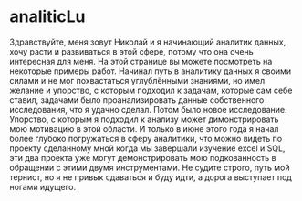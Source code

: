 # analiticLu
Здравствуйте, меня зовут Николай и я начинающий аналитик данных, хочу расти и развиваться в этой сфере, потому что она очень интересная для меня.
На этой странице вы можете посмотреть на некоторые примеры работ.
Начинал путь в аналитику данных я своими силами и не мог похвастаться углублёнными знаниями, но имел желание и упорство, с которым подходил к задачам, которые сам себе ставил, задачами было проанализировать данные собственного исследования, что я удачно сделал. Потом было новое исследование. Упорство, с которым я подходил к анализу может димонстрировать мою мотивацию в этой области. И только в июне этого года я начал более глубоко погружаться в сферу аналитики, что можно видеть по проекту сделанному мной когда мы завершали изучение excel и SQL, эти два проекта уже могут демонстрировать мою подкованность в обращении с этими двумя инструментами. 
Не судите строго, путь мой тернист, но я не привык сдаваться и буду идти, а дорога выступает под ногами идущего. 

